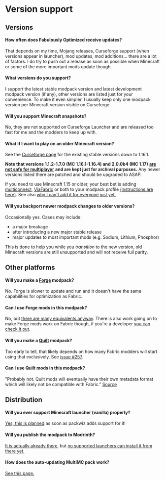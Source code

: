 # Version support

## Versions

#### How often does Fabulously Optimized receive updates?

That depends on my time, Mojang releases, Curseforge support (when versions appear in launcher), mod updates, mod additions... there are a lot of factors. I do try to push out a release as soon as possible when Minecraft or some of the more important mods update though.

#### What versions do you support?

I support the latest stable modpack version and latest development modpack version (if any), other versions are listed just for your convenience. To make it even simpler, I usually keep only one modpack version per Minecraft version visible on Curseforge.

#### Will you support Minecraft snapshots?

No, they are not supported on Curseforge Launcher and are released too fast for me and the modders to keep up with.

#### What if I want to play on an older Minecraft version?

See the [Curseforge page](https://www.curseforge.com/minecraft/modpacks/fabulously-optimized/files) for the existing stable versions down to 1.16.1.

**Note that versions 1.1.2-1.7.0 (MC 1.16.1-1.16.4) and 2.0.0b4 (MC 1.17)** [**are not safe for multiplayer**](https://www.minecraft.net/en-us/article/important-message--security-vulnerability-java-edition) **and are kept just for archival purposes.** Any newer versions listed there are patched and should be upgraded to ASAP.

If you need to use Minecraft 1.15 or older, your best bet is adding [multiconnect](https://www.curseforge.com/minecraft/mc-mods/multiconnect), [ViaFabric](https://www.curseforge.com/minecraft/mc-mods/viafabric) or both to your modpack profile [(instructions are here)](adding-more-mods.md). See also [why I can't add it for everyone just yet.](https://github.com/Madis0/fabulously-optimized/issues/15#issuecomment-786175477)

#### Will you backport newer modpack changes to older versions?

Occasionally yes. Cases may include:

* a major breakage
* after introducing a new major stable release
* major updates to most important mods (e.g. Sodium, Lithium, Phosphor)

This is done to help you while you _transition_ to the new version, old Minecraft versions are still unsupported and will not receive full parity.

## Other platforms

#### Will you make a [Forge](https://files.minecraftforge.net) modpack?

No. Forge is slower to update and run and it doesn't have the same capabilities for optimization as Fabric.

#### Can I use Forge mods in this modpack?

No, but [there are many equivalents anyway](https://gist.github.com/TrueCP6/4853f15015b210fd3b1e210e9e485f83). There is also work going on to make Forge mods work on Fabric though, if you're a developer [you can check it out](https://patchworkmc.net).

#### Will you make a [Quilt](https://quiltmc.org) modpack?

Too early to tell, that likely depends on how many Fabric modders will start using that exclusively. See [issue #257](https://github.com/Fabulously-Optimized/fabulously-optimized/issues/257).

#### Can I use Quilt mods in this modpack?

"Probably not. Quilt mods will eventually have their own metadata format which will likely not be compatible with Fabric." [Source](https://quiltmc.org/faq/)

## Distribution

#### Will you ever support Minecraft launcher (vanilla) properly?

[Yes, this is planned](https://github.com/Madis0/fabulously-optimized/issues/110) as soon as packwiz adds support for it!

#### Will you publish the modpack to Modrinth?

[It is actually already there](https://modrinth.com/modpack/fabulously-optimized), but [no supported launchers can install it from there yet.](https://github.com/Fabulously-Optimized/fabulously-optimized/issues/63)

#### How does the auto-updating MultiMC pack work?

[See this page.](multimc-auto-update.md)

